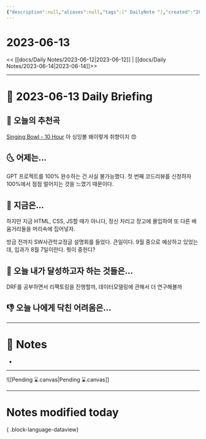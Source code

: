 ```yaml
---
{"description":null,"aliases":null,"tags":[" DailyNote "],"created":"2023-06-13T21:17:25","updated":"2023-07-15T21:30:20","title":"2023-06-13","dg-publish":true,"permalink":"/docs/daily-notes/2023-06-13/","dgPassFrontmatter":true}
---
```



# 2023-06-13

<< [[docs/Daily Notes/2023-06-12\|2023-06-12]] | [[docs/Daily Notes/2023-06-14\|2023-06-14]]>>

---

# 📅 2023-06-13 Daily Briefing

## 🎵 오늘의 추천곡

[Singing Bowl - 10 Hour](https://youtu.be/cuoGpoOVRdA) 아 싱잉볼 왜이렇게 취향이지 😍

## 🌜 어제는...

GPT 프로젝트를 100% 완수하는 건 사실 불가능했다. 첫 번째 코드리뷰를 신청하자 100%에서 점점 멀어지는 것을 느꼈기 때문이다.

## 🙌 지금은...

하지만 지금 HTML, CSS, JS할 때가 아니다, 정신 차리고 장고에 몰입하여 또 다른 배움거리들을 머리속에 집어넣자.

방금 전까지 SW사관학교정글 설명회를 들었다. 큰일이다. 9월 중으로 예상하고 있었는데, 입과가 8월 7일이란다. 뭣이 중헌디?

## 🚀 오늘 내가 달성하고자 하는 것들은...

DRF를 공부하면서 리팩토링을 진행할까, 데이터모델링에 관해서 더 연구해볼까

## 👎 오늘 나에게 닥친 어려움은...

---

# 📝 Notes

- 

___

![[Pending ⌛.canvas\|Pending ⌛.canvas]]

---

# Notes modified today


{ .block-language-dataview}
